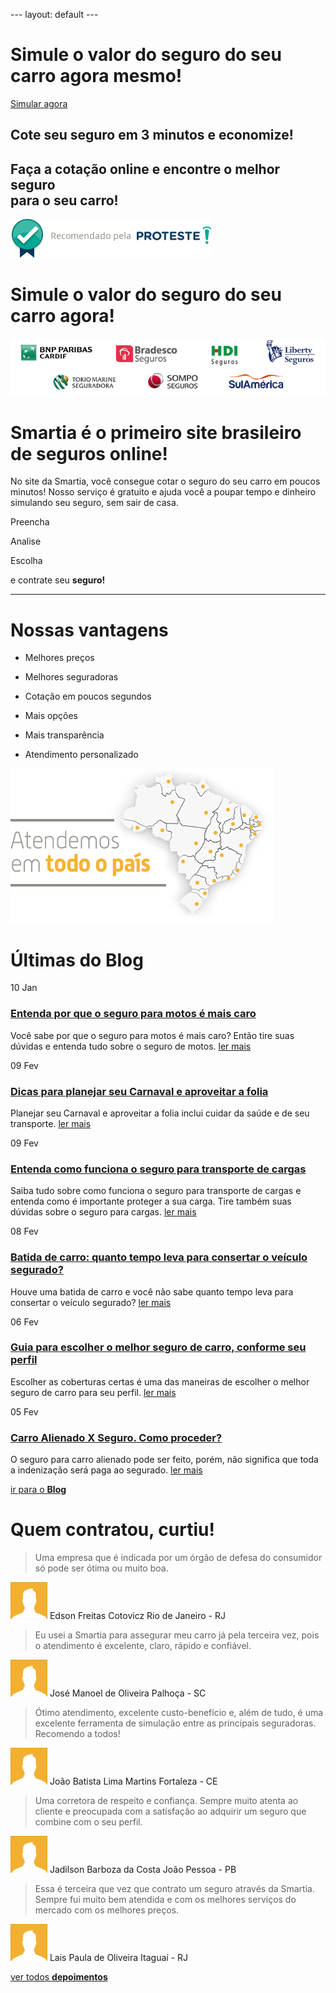 \-\-\- layout: default \-\-\-

Simule o valor do seguro do seu carro agora mesmo!
==================================================

[Simular agora](#)

Cote seu seguro em **3 minutos** e **economize!**
-------------------------------------------------

[](seguradoras)

Faça a cotação online e encontre o melhor seguro  
para o seu carro!
--------------------------------------------------------------------

![](/resources/v3/images/landing-pages/proteste/proteste_bar.png)

Simule o valor do **seguro do seu carro agora!**
================================================

![Seguradoras parceiras da Smartia](/resources/v3/images/home/seguradoras/seguradoras-parceiras-home.png)  

Smartia é o **primeiro site brasileiro** de **seguros online!**
===============================================================

No site da Smartia, você consegue cotar o seguro do seu carro em poucos minutos! Nosso serviço é gratuito e ajuda você a poupar tempo e dinheiro simulando seu seguro, sem sair de casa.

Preencha

Analise

Escolha

e contrate seu **seguro!**

* * *

Nossas **vantagens**
====================

*   Melhores preços
*   Melhores seguradoras
*   Cotação em poucos segundos

*   Mais opções
*   Mais transparência
*   Atendimento personalizado

![Atendemos em todo o paÃ­s](/resources/v3/images/home/mapa-cobertura.png)

Últimas do **Blog**
===================

10 Jan

### [Entenda por que o seguro para motos é mais caro](https://www.smartia.com.br/blog/2018/02/10/entenda-por-que-o-seguro-para-motos-e-mais-caro/)

Você sabe por que o seguro para motos é mais caro? Então tire suas dúvidas e entenda tudo sobre o seguro de motos. [ler mais](https://www.smartia.com.br/blog/2018/02/10/entenda-por-que-o-seguro-para-motos-e-mais-caro/)

09 Fev

### [Dicas para planejar seu Carnaval e aproveitar a folia](https://www.smartia.com.br/blog/2018/02/09/dicas-para-planejar-seu-carnaval-e-aproveitar-folia/)

Planejar seu Carnaval e aproveitar a folia inclui cuidar da saúde e de seu transporte. [ler mais](https://www.smartia.com.br/blog/2018/02/09/dicas-para-planejar-seu-carnaval-e-aproveitar-folia/)

09 Fev

### [Entenda como funciona o seguro para transporte de cargas](https://www.smartia.com.br/blog/2018/02/09/entenda-o-seguro-para-transporte-de-cargas/)

Saiba tudo sobre como funciona o seguro para transporte de cargas e entenda como é importante proteger a sua carga. Tire também suas dúvidas sobre o seguro para cargas. [ler mais](https://www.smartia.com.br/blog/2018/02/09/entenda-o-seguro-para-transporte-de-cargas/)

08 Fev

### [Batida de carro: quanto tempo leva para consertar o veículo segurado?](https://www.smartia.com.br/blog/2018/02/08/batida-de-carro-quanto-tempo-leva-para-consertar-o-veiculo-segurado/)

Houve uma batida de carro e você não sabe quanto tempo leva para consertar o veículo segurado? [ler mais](https://www.smartia.com.br/blog/2018/02/08/batida-de-carro-quanto-tempo-leva-para-consertar-o-veiculo-segurado/)

06 Fev

### [Guia para escolher o melhor seguro de carro, conforme seu perfil](https://www.smartia.com.br/blog/2018/02/06/guia-para-escolher-o-melhor-seguro-de-carro-conforme-seu-perfil/)

Escolher as coberturas certas é uma das maneiras de escolher o melhor seguro de carro para seu perfil. [ler mais](https://www.smartia.com.br/blog/2018/02/06/guia-para-escolher-o-melhor-seguro-de-carro-conforme-seu-perfil/)

05 Fev

### [Carro Alienado X Seguro. Como proceder?](https://www.smartia.com.br/blog/2018/02/05/carro-alienado-x-seguro-como-proceder/)

O seguro para carro alienado pode ser feito, porém, não significa que toda a indenização será paga ao segurado. [ler mais](https://www.smartia.com.br/blog/2018/02/05/carro-alienado-x-seguro-como-proceder/)

[ir para o **Blog**](blog)

Quem contratou, **curtiu!**
===========================

> Uma empresa que é indicada por um órgão de defesa do consumidor só pode ser ótima ou muito boa.

![Viviane Alves dos Santos](/resources/v3/images/home/depoimentos/sem-foto.png) Edson Freitas Cotovicz Rio de Janeiro - RJ

> Eu usei a Smartia para assegurar meu carro já pela terceira vez, pois o atendimento é excelente, claro, rápido e confiável.

![Eliane Alvarez](/resources/v3/images/home/depoimentos/sem-foto.png) José Manoel de Oliveira Palhoça - SC

> Ótimo atendimento, excelente custo-benefício e, além de tudo, é uma excelente ferramenta de simulação entre as principais seguradoras. Recomendo a todos!

![Edson Anversa Ricobom](/resources/v3/images/home/depoimentos/sem-foto.png) João Batista Lima Martins Fortaleza - CE

> Uma corretora de respeito e confiança. Sempre muito atenta ao cliente e preocupada com a satisfação ao adquirir um seguro que combine com o seu perfil.

![Marcos Barreto da Silva](/resources/v3/images/home/depoimentos/sem-foto.png) Jadilson Barboza da Costa João Pessoa - PB

> Essa é terceira que vez que contrato um seguro através da Smartia. Sempre fui muito bem atendida e com os melhores serviços do mercado com os melhores preços.

![Walfredo dos Santos](/resources/v3/images/home/depoimentos/sem-foto.png) Lais Paula de Oliveira Itaguaí - RJ

[ver todos **depoimentos**](depoimentos)